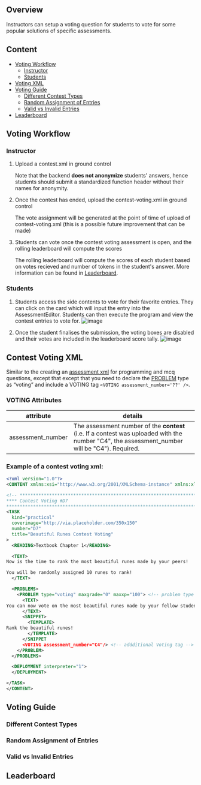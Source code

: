 ## Overview

Instructors can setup a voting question for students to vote for some popular solutions of specific assessments.

## Content

- [Voting Workflow](#voting-workflow)
   - [Instructor](#instructor)
   - [Students](#students)
- [Voting XML](#contest-voting-xml)
- [Voting Guide](#voting-guide)
  - [Different Contest Types](#different-contest-types)
  - [Random Assignment of Entries](#random-assignment-of-entries)
  - [Valid vs Invalid Entries](#valid-vs-invalid-entries)
- [Leaderboard](#leaderboard)
## Voting Workflow

### Instructor

1. Upload a contest.xml in ground control

   Note that the backend **does not anonymize** students' answers, hence students should submit a standardized function header without their names for anonymity.
2. Once the contest has ended, upload the contest-voting.xml in ground control

   The vote assignment will be generated at the point of time of upload of contest-voting.xml (this is a possible future improvement that can be made)
3. Students can vote once the contest voting assessment is open, and the rolling leaderboard will compute the scores

   The rolling leaderboard will compute the scores of each student based on votes recieved and number of tokens in the student's answer. More information can be found in [Leaderboard](#leaderboard).

### Students

1. Students access the side contents to vote for their favorite entries. They can click on the card which will input the entry into the AssessmentEditor.
Students can then execute the program and view the contest entries to vote for.
![image](https://user-images.githubusercontent.com/51410656/120003514-67486080-c008-11eb-9e06-c585985937e9.png)

2. Once the student finalises the submission, the voting boxes are disabled and their votes are included in the leaderboard score tally.
![image](https://user-images.githubusercontent.com/51410656/120004034-e342a880-c008-11eb-9bf9-d6d3bffde054.png)

## Contest Voting XML

Similar to the creating an [assessment xml](../assessment/README.md) for programming and mcq questions, except that except that you need to declare the [PROBLEM](educator/assessment/README.md#problem) type as “voting” and include a VOTING tag `<VOTING assessment_number='??' />`.

### VOTING Attributes

| attribute | details |
| --------- | ------- |
| assessment_number | The assessment number of the **contest** (i.e. If a contest was uploaded with the number "C4", the assessment_number will be "C4"). Required. |

### Example of a contest voting xml:

```xml
<?xml version="1.0"?>
<CONTENT xmlns:xsi="http://www.w3.org/2001/XMLSchema-instance" xmlns:xlink="http://128.199.210.247">

<!-- ***********************************************************************
**** Contest Voting #D7
************************************************************************ -->
<TASK
  kind="practical"
  coverimage="http://via.placeholder.com/350x150"
  number="D7"
  title="Beautiful Runes Contest Voting"
>
  <READING>Textbook Chapter 1</READING>

  <TEXT>
Now is the time to rank the most beautiful runes made by your peers!

You will be randomly assigned 10 runes to rank!
  </TEXT>

  <PROBLEMS>
    <PROBLEM type="voting" maxgrade="0" maxxp="100"> <!-- problem type is "voting"-->
      <TEXT>
You can now vote on the most beautiful runes made by your fellow students!
      </TEXT>
      <SNIPPET>
        <TEMPLATE>
Rank the beautiful runes!
        </TEMPLATE>
      </SNIPPET
      <VOTING assessment_number="C4"/> <!-- addditional Voting tag -->
    </PROBLEM>
  </PROBLEMS>

  <DEPLOYMENT interpreter="1">
  </DEPLOYMENT>

</TASK>
</CONTENT>
```

## Voting Guide

### Different Contest Types

### Random Assignment of Entries

### Valid vs Invalid Entries

## Leaderboard
